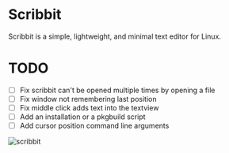 # Scribbit
Scribbit is a simple, lightweight, and minimal text editor for Linux.

# TODO
- [ ] Fix scribbit can't be opened multiple times by opening a file
- [ ] Fix window not remembering last position
- [ ] Fix middle click adds text into the textview
- [ ] Add an installation or a pkgbuild script
- [ ] Add cursor position command line arguments

![scribbit](https://user-images.githubusercontent.com/29477753/139601332-df554afd-ead2-4b47-8778-01a1ce9becc5.png)
